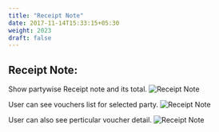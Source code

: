 ```yaml
---
title: "Receipt Note"
date: 2017-11-14T15:33:15+05:30
weight: 2023
draft: false
---
```


## Receipt Note: 
Show partywise Receipt note and its total.
![Receipt Note](../../../images/ios/25_receipt_note.png "Receipt Note")

User can see vouchers list for selected party.
![Receipt Note](../../../images/ios/25_1_receipt_note.png "Receipt Note")

User can also see perticular voucher detail.
![Receipt Note](../../../images/ios/25_2_receipt_note.png "Receipt Note")